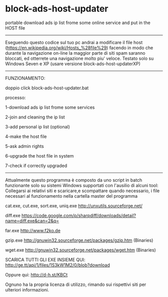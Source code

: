 # block-ads-host-updater
portable download ads ip list frome some online service and put in the HOST file

*************************************************************

Eseguendo questo codice sul tuo pc andrai a modificare il file host (https://en.wikipedia.org/wiki/Hosts_%28file%29) facendo in modo che durante la navigazione on-line la maggior parte di siti spam saranno bloccati, ed otterrete una navigazione molto piu' veloce.
Testato solo su Windows Seven e XP (usare versione block-ads-host-updaterXP)


*************************************************************

FUNZIONAMENTO:

doppio click block-ads-host-updater.bat

processo:

1-download ads ip list frome some services

2-join and cleaning the ip list

3-add personal ip list (optional)

4-make the host file

5-ask admin rights

6-upgrade the host file in system

7-check if correctly upgraded

*************************************************************

Attualmente questo programma è composto da uno script in batch funzionante solo su sistemi Windows supportati con l'ausilio di alcuni tool: Collegarsi ai relativi siti e scaricare,e scompattare quando necessario, i file necessari al funzionamento nella cartella master del programma

cat.exe, cut.exe, sort.exe, uniq.exe
http://unxutils.sourceforge.net/

diff.exe
https://code.google.com/p/sharpdiff/downloads/detail?name=diff.exe&can=2&q=

far.exe
http://www.f2ko.de

gzip.exe
http://gnuwin32.sourceforge.net/packages/gzip.htm (Binaries)

wget.exe
http://gnuwin32.sourceforge.net/packages/wget.htm (Binaries)

SCARICA TUTTI GLI EXE INSIEME QUI: http://ge.tt/api/1/files/1S3kW1M2/0/blob?download

Oppure qui: http://d-h.st/KBCt

Ognuno ha la propria licenza di utilizzo, rimando sui rispettivi siti per ulteriori informazioni.
